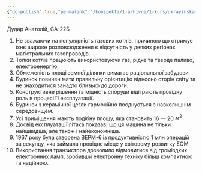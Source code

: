 ```yaml
---
{"dg-publish":true,"permalink":"/konspekti/1-arhivni/1-kurs/ukrayinska-mova/30-travnya-2023/"}
---
```


Дудар Анатолій, СА-22Б

1. Не зважаючи на популярність газових котлів, причиною що стримує їхнє широке розповсюдження є відсутність у деяких регіонах магістральних газопроводів.
2. Топки котлів працюють використовуючи газ, рідке та тверде паливо, електроенергію.
3. Обмеженість площі земної ділянки вимагає раціональної забудови
4. Будинок повинен мати правильну орієнтацію відносно сторін світу та не знаходитися занадто близько до дороги.
5. Конструктивне рішення та міцність споруди відіграють провідну роль в процесі її експлуатації.
6. Будинок з керамічної цегли гармонійно поєднується з навколишнім середовищем.
7. Усі приміщення мають подібну площу, яка становить 16 — 20 $м^2$ 
8. Досвід експлуатації літака показав, що ця машина не тільки найшвидша, але також і найекономніша.
9. 1967 року була створена ВЕРМ-6 із продуктивністю 1 млн операцій за секунду, яка займала провідне місце у світовому розвитку ЕОМ
10. Використання транзистора дозволило відмовитися від громіздких електронних ламп, зробивши електронну техніку більш компактною та надійною.

